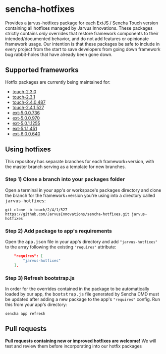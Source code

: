 # sencha-hotfixes

Provides a jarvus-hotfixes package for each ExtJS / Sencha Touch version containing all hotfixes managed by Jarvus Innovations. These packages strictly contains *only* overrides that restore framework components to their intended/documented behavior, and do not add features or opinionate framework usage. Our intention is that these packages be safe to include in every project from the start to save developers from going down framework bug rabbit-holes that have already been gone down.

## Supported frameworks
Hotfix packages are currently being maintained for:

- [touch-2.3.0](https://github.com/JarvusInnovations/sencha-hotfixes/tree/touch/2/3/0)
- [touch-2.3.1](https://github.com/JarvusInnovations/sencha-hotfixes/tree/touch/2/3/1)
- [touch-2.4.0.487](https://github.com/JarvusInnovations/sencha-hotfixes/tree/touch/2/4/0/487)
- [touch-2.4.1.527](https://github.com/JarvusInnovations/sencha-hotfixes/tree/touch/2/4/1/527)
- [ext-5.0.0.736](https://github.com/JarvusInnovations/sencha-hotfixes/tree/ext/5/0/0/736)
- [ext-5.0.0.970](https://github.com/JarvusInnovations/sencha-hotfixes/tree/ext/5/0/0/970)
- [ext-5.0.1.1255](https://github.com/JarvusInnovations/sencha-hotfixes/tree/ext/5/0/1/1255)
- [ext-5.1.1.451](https://github.com/JarvusInnovations/sencha-hotfixes/tree/ext/5/1/1/451)
- [ext-6.0.0.640](https://github.com/JarvusInnovations/sencha-hotfixes/tree/ext/6/0/0/640)

## Using hotfixes
This repository has separate branches for each framework+version, with the master branch serving as a template for new branches.

### Step 1) Clone a branch into your <kbd>packages</kbd> folder
Open a terminal in your app's or workspace's <kbd>packages</kbd> directory and clone the branch for the framework+version you're using into a directory called <kbd>jarvus-hotfixes</kbd>:

  `git clone -b touch/2/4/1/527 https://github.com/JarvusInnovations/sencha-hotfixes.git jarvus-hotfixes`

### Step 2) Add package to app's requirements
Open the <kbd>app.json</kbd> file in your app's directory and add `"jarvus-hotfixes"` to the array following the existing `"requires"` attribute:

```json
    "requires": [
        "jarvus-hotfixes"
    ],
```

### Step 3) Refresh bootstrap.js
In order for the overrides contained in the package to be automatically loaded by our app, the <kbd>bootstrap.js</kbd> file generated by Sencha CMD must be updated after adding a new package to the app's `"requires"` config. Run this from your app's directory:

  `sencha app refresh`


## Pull requests
**Pull requests containing new or improved hotfixes are welcome!** We will test and review them before incorporating into our hotfix packages

